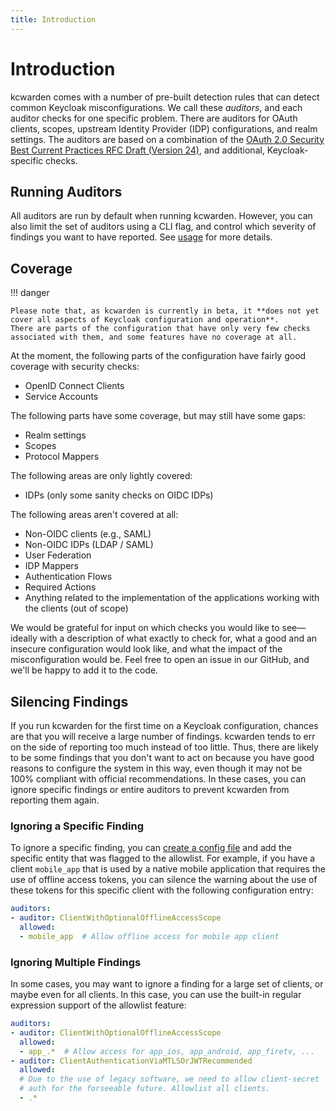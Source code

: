 ```yaml
---
title: Introduction
---
```


# Introduction

kcwarden comes with a number of pre-built detection rules that can detect common Keycloak misconfigurations.
We call these _auditors_, and each auditor checks for one specific problem.
There are auditors for OAuth clients, scopes, upstream Identity Provider (IDP) configurations, and realm settings. 
The auditors are based on a combination of the [OAuth 2.0 Security Best Current Practices RFC Draft (Version 24)](https://datatracker.ietf.org/doc/html/draft-ietf-oauth-security-topics-24), and additional, Keycloak-specific checks.

## Running Auditors

All auditors are run by default when running kcwarden. However, you can also limit the set of auditors using a CLI flag, and control which severity of findings you want to have reported. See [usage](../usage.md) for more details.

## Coverage

!!! danger

    Please note that, as kcwarden is currently in beta, it **does not yet cover all aspects of Keycloak configuration and operation**.
    There are parts of the configuration that have only very few checks associated with them, and some features have no coverage at all.

At the moment, the following parts of the configuration have fairly good coverage with security checks:

- OpenID Connect Clients
- Service Accounts

The following parts have some coverage, but may still have some gaps:

- Realm settings
- Scopes
- Protocol Mappers

The following areas are only lightly covered:

- IDPs (only some sanity checks on OIDC IDPs)

The following areas aren't covered at all:

- Non-OIDC clients (e.g., SAML)
- Non-OIDC IDPs (LDAP / SAML) 
- User Federation
- IDP Mappers
- Authentication Flows
- Required Actions
- Anything related to the implementation of the applications working with the clients (out of scope)

We would be grateful for input on which checks you would like to see—ideally with a description of what exactly to check for, what a good and an insecure configuration would look like, and what the impact of the misconfiguration would be.
Feel free to open an issue in our GitHub, and we'll be happy to add it to the code.

## Silencing Findings

If you run kcwarden for the first time on a Keycloak configuration, chances are that you will receive a large number of
findings.
kcwarden tends to err on the side of reporting too much instead of too little.
Thus, there are likely to be some findings that you don't want to act on because you have good reasons to configure the system in this way, even though it may not be 100% compliant with official recommendations.
In these cases, you can ignore specific findings or entire auditors to prevent kcwarden from reporting them again.

### Ignoring a Specific Finding

To ignore a specific finding, you can [create a config file](../usage.md#generate-config-template) and add the specific entity that was flagged to the allowlist.
For example, if you have a client `mobile_app` that is used by a native mobile application that requires the use of offline access tokens, you can silence the warning about the use of these tokens for this specific client with the following configuration entry:

```yaml
auditors:
- auditor: ClientWithOptionalOfflineAccessScope
  allowed:
  - mobile_app  # Allow offline access for mobile app client
```

### Ignoring Multiple Findings

In some cases, you may want to ignore a finding for a large set of clients, or maybe even for all clients. In this case, you can use the built-in regular expression support of the allowlist feature:

```yaml
auditors:
- auditor: ClientWithOptionalOfflineAccessScope
  allowed:
  - app_.*  # Allow access for app_ios, app_android, app_firetv, ...
- auditor: ClientAuthenticationViaMTLSOrJWTRecommended
  allowed:
  # Due to the use of legacy software, we need to allow client-secret 
  # auth for the forseeable future. Allowlist all clients.
  - .*  
```
